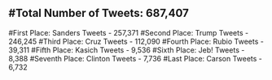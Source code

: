 #Total Number of Tweets: 687,407 
---
#First Place: Sanders Tweets - 257,371
#Second Place: Trump Tweets - 246,245
#Third Place: Cruz Tweets - 112,090
#Fourth Place: Rubio Tweets - 39,311
#Fifth Place: Kasich Tweets - 9,536
#Sixth Place: Jeb! Tweets - 8,388
#Seventh Place: Clinton Tweets - 7,736
#Last Place: Carson Tweets - 6,732
